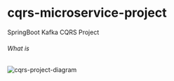 # cqrs-microservice-project
SpringBoot Kafka CQRS Project

###### What is 
![cqrs-project-diagram](https://user-images.githubusercontent.com/98242416/212493993-8e8cc1be-dff8-476f-a6de-1655fb038dfc.png)

